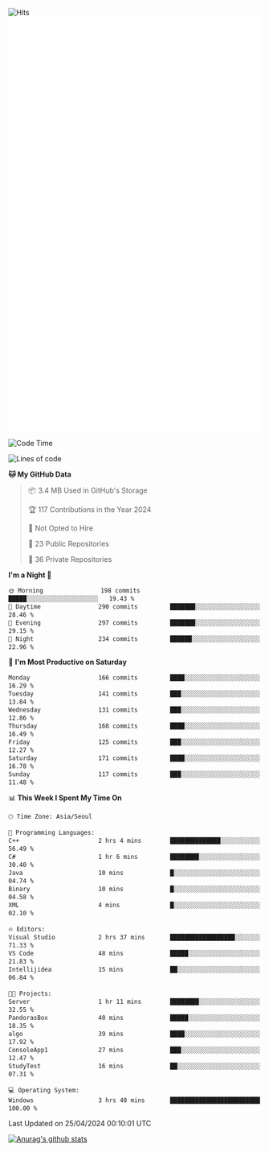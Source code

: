 ![Hits](https://hits.seeyoufarm.com/api/count/incr/badge.svg?url=https%3A%2F%2Fgithub.com%2Fkokose1234&count_bg=%2379C83D&title_bg=%23555555&icon=apple.svg&icon_color=%23E7E7E7&title=hits&edge_flat=false)
<br/>
![Metrics](https://github.com/kokose1234/kokose1234/blob/main/github-metrics.svg)

<!--START_SECTION:waka-->
![Code Time](http://img.shields.io/badge/Code%20Time-1%2C166%20hrs%2010%20mins-blue)

![Lines of code](https://img.shields.io/badge/From%20Hello%20World%20I%27ve%20Written-2.8%20million%20lines%20of%20code-blue)

**🐱 My GitHub Data** 

> 📦 3.4 MB Used in GitHub's Storage 
 > 
> 🏆 117 Contributions in the Year 2024
 > 
> 🚫 Not Opted to Hire
 > 
> 📜 23 Public Repositories 
 > 
> 🔑 36 Private Repositories 
 > 
**I'm a Night 🦉** 

```text
🌞 Morning                198 commits         █████░░░░░░░░░░░░░░░░░░░░   19.43 % 
🌆 Daytime                290 commits         ███████░░░░░░░░░░░░░░░░░░   28.46 % 
🌃 Evening                297 commits         ███████░░░░░░░░░░░░░░░░░░   29.15 % 
🌙 Night                  234 commits         ██████░░░░░░░░░░░░░░░░░░░   22.96 % 
```
📅 **I'm Most Productive on Saturday** 

```text
Monday                   166 commits         ████░░░░░░░░░░░░░░░░░░░░░   16.29 % 
Tuesday                  141 commits         ███░░░░░░░░░░░░░░░░░░░░░░   13.84 % 
Wednesday                131 commits         ███░░░░░░░░░░░░░░░░░░░░░░   12.86 % 
Thursday                 168 commits         ████░░░░░░░░░░░░░░░░░░░░░   16.49 % 
Friday                   125 commits         ███░░░░░░░░░░░░░░░░░░░░░░   12.27 % 
Saturday                 171 commits         ████░░░░░░░░░░░░░░░░░░░░░   16.78 % 
Sunday                   117 commits         ███░░░░░░░░░░░░░░░░░░░░░░   11.48 % 
```


📊 **This Week I Spent My Time On** 

```text
🕑︎ Time Zone: Asia/Seoul

💬 Programming Languages: 
C++                      2 hrs 4 mins        ██████████████░░░░░░░░░░░   56.49 % 
C#                       1 hr 6 mins         ████████░░░░░░░░░░░░░░░░░   30.40 % 
Java                     10 mins             █░░░░░░░░░░░░░░░░░░░░░░░░   04.74 % 
Binary                   10 mins             █░░░░░░░░░░░░░░░░░░░░░░░░   04.58 % 
XML                      4 mins              █░░░░░░░░░░░░░░░░░░░░░░░░   02.10 % 

🔥 Editors: 
Visual Studio            2 hrs 37 mins       ██████████████████░░░░░░░   71.33 % 
VS Code                  48 mins             █████░░░░░░░░░░░░░░░░░░░░   21.83 % 
Intellijidea             15 mins             ██░░░░░░░░░░░░░░░░░░░░░░░   06.84 % 

🐱‍💻 Projects: 
Server                   1 hr 11 mins        ████████░░░░░░░░░░░░░░░░░   32.55 % 
PandorasBox              40 mins             █████░░░░░░░░░░░░░░░░░░░░   18.35 % 
algo                     39 mins             ████░░░░░░░░░░░░░░░░░░░░░   17.92 % 
ConsoleApp1              27 mins             ███░░░░░░░░░░░░░░░░░░░░░░   12.47 % 
StudyTest                16 mins             ██░░░░░░░░░░░░░░░░░░░░░░░   07.31 % 

💻 Operating System: 
Windows                  3 hrs 40 mins       █████████████████████████   100.00 % 
```


 Last Updated on 25/04/2024 00:10:01 UTC
<!--END_SECTION:waka-->

[![Anurag's github stats](https://github-readme-stats.vercel.app/api?username=kokose1234&theme=dracula)](https://github.com/anuraghazra/github-readme-stats)



	
